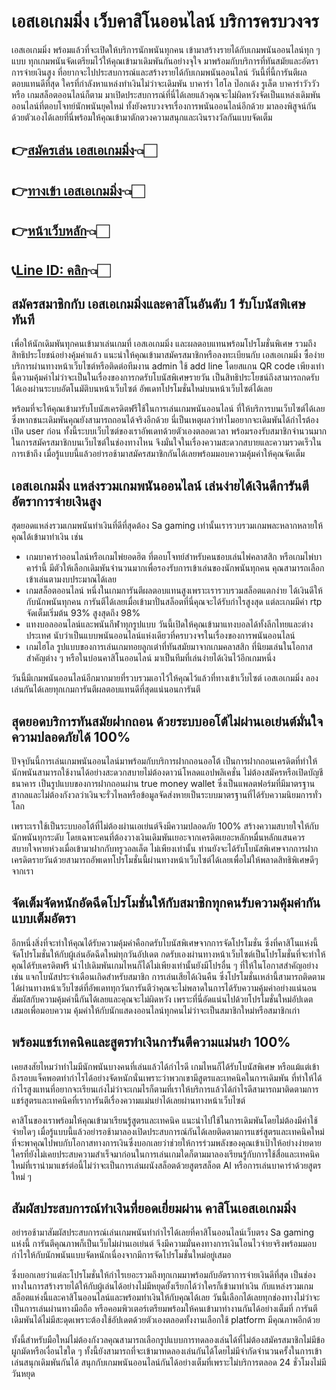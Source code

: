 # เอสเอเกมมิ่ง เว็บคาสิโนออนไลน์ บริการครบวงจร
เอสเอเกมมิ่ง พร้อมแล้วที่จะเปิดให้บริการนักพนันทุกคน เข้ามาสร้างรายได้กับเกมพนันออนไลน์ทุก ๆ แบบ ทุกเกมพนันจัดเตรียมไว้ให้คุณเข้ามาเดิมพันกันอย่างจุใจ มาพร้อมกับบริการที่ทันสมัยและอัตราการจ่ายเงินสูง ที่อยากจะไปประสบการณ์และสร้างรายได้กับเกมพนันออนไลน์
วันนี้ที่นี้การันตีผลตอบแทนดีที่สุด ใครที่กำลังหาแหล่งทำเงินไม่ว่าจะเดิมพัน บาคาร่า ไฮโล ป๊อกเด้ง รูเล็ต บาคาร่าวัววัว หรือ เกมสล็อตออนไลน์ก็ตาม มาเปิดประสบการณ์ที่นี่ได้เลยแล้วคุณจะไม่ผิดหวังจัดเป็นแหล่งเดิมพันออนไลน์ที่ตอบโจทย์นักพนันยุคใหม่ ทั้งยังครบวงจรเรื่องการพนันออนไลน์อีกด้วย มาลองพิสูจน์กันด้วยตัวเองได้เลยที่นี่พร้อมให้คุณเข้ามาตักตวงความสนุกและเงินรางวัลกันแบบจัดเต็ม

## 👉[สมัครเล่น เอสเอเกมมิ่ง](https://customer.bricheclub.com/)👈🏻
## 👉[ทางเข้า เอสเอเกมมิ่ง](https://customer.bricheclub.com/register?agent=ufa&)👈🏻
## 👉[หน้าเว็บหลัก](https://bricheclub.net/online-casino/)👈🏻
## 📞[Line ID: คลิก](https://line.me/R/ti/p/@381enuiu)👈🏻

## สมัครสมาชิกกับ เอสเอเกมมิ่งและคาสิโนอันดับ 1 รับโบนัสพิเศษทันที
เพื่อให้นักเดิมพันทุกคนเข้ามาเล่นเกมที่ เอสเอเกมมิ่ง และผลตอบแทนพร้อมโปรโมชั่นพิเศษ รวมถึงสิทธิประโยชน์อย่างคุ้มค่าแล้ว แนะนำให้คุณเข้ามาสมัครสมาชิกหรือลงทะเบียนกับ เอสเอเกมมิ่ง ซื้อง่ายบริการผ่านทางหน้าเว็บไซต์หรือติดต่อทีมงาน admin ใช้ add line โดยสแกน QR code เพียงเท่านี้ความคุ้มค่าไม่ว่าจะเป็นในเรื่องของการกดรับโบนัสพิเศษรายวัน เป็นสิทธิประโยชน์ถึงสามารถกดรับได้เองผ่านระบบอัตโนมัติบนหน้าเว็บไซต์ อัพเดทโปรโมชั่นใหม่บนหน้าเว็บไซต์ได้เลย

พร้อมที่จะให้คุณเข้ามารับโบนัสเครดิตฟรีใช้ในการเล่นเกมพนันออนไลน์ ที่ให้บริการบนเว็บไซต์ได้เลย ซึ่งหากชนะเดิมพันคุณยังสามารถถอนได้จริงอีกด้วย นี่เป็นเหตุผลว่าทำไมอยากจะเดิมพันได้กำไรต้องเปิด user ก่อน ทั้งนี้ระบบเว็บไซต์ของเราอัพเดทด้วยตัวเองตลอดเวลา พร้อมรองรับสมาชิกจำนวนมากในการสมัครสมาชิกบนเว็บไซต์ในช่องทางไหน จึงมั่นใจในเรื่องความสะดวกสบายและความรวดเร็วในการเข้าถึง เมื่อรู้แบบนี้แล้วอย่ารอช้ามาสมัครสมาชิกกันได้เลยพร้อมมอบความคุ้มค่าให้คุณจัดเต็ม

## เอสเอเกมมิ่ง แหล่งรวมเกมพนันออนไลน์ เล่นง่ายได้เงินดีการันตีอัตราการจ่ายเงินสูง
สุดยอดแหล่งรวมเกมพนันทำเงินที่ดีที่สุดต้อง Sa gaming เท่านั้นเรารวบรวมเกมพละหลากหลายให้คุณได้เข้ามาทำเงิน เช่น

- เกมบาคาร่าออนไลน์หรือเกมไพ่ยอดฮิต ที่ตอบโจทย์สำหรับคนชอบเล่นไพ่คลาสสิก หรือเกมไพ่บาคาร่านี้ มีตัวให้เลือกเดิมพันจำนวนมากเพื่อรองรับการเข้าเล่นของนักพนันทุกคน คุณสามารถเลือกเข้าเล่นตามงบประมาณได้เลย
- เกมสล็อตออนไลน์ หนึ่งในเกมการันตีผลตอบแทนสูงเพราะเรารวบรวมสล็อตแตกง่าย ได้เงินดีให้กับนักพนันทุกคน การันตีได้เลยเมื่อเข้ามาปั่นสล็อตที่นี่คุณจะได้รับกำไรสูงสุด แต่ละเกมมีค่า rtp จัดเต็มเริ่มต้น 93% สูงสุดถึง 98%
- แทงบอลออนไลน์และพนันกีฬาทุกรูปแบบ วันนี้เปิดให้คุณเข้ามาแทงบอลได้ทั้งลีกไทยและต่างประเทศ นับว่าเป็นแบบพนันออนไลน์แห่งเดียวที่ครบวงจรในเรื่องของการพนันออนไลน์
- เกมไฮโล รูปแบบของการเล่นเกมทอยลูกเต๋าที่ทันสมัยมาจากเกมคลาสสิก ที่นิยมเล่นในโอกาสสำคัญต่าง ๆ หรือในบ่อนคาสิโนออนไลน์ มาเป็นทีมที่เล่นง่ายได้เงินไว้อีกเกมหนึ่ง

วันนี้มีเกมพนันออนไลน์อีกมากมายที่รวบรวมเอาไว้ให้คุณไว้แล้วที่ทางเข้าเว็บไซต์ เอสเอเกมมิ่ง ลองเล่นกันได้เลยทุกเกมการันตีผลตอบแทนดีที่สุดแน่นอนการันตี

## สุดยอดบริการทันสมัยฝากถอน ด้วยระบบออโต้ไม่ผ่านเอเย่นต์มั่นใจความปลอดภัยได้ 100%

ปัจจุบันนี้การเล่นเกมพนันออนไลน์มาพร้อมกับบริการฝากถอนออโต้ เป็นการฝากถอนเครดิตที่ทำให้นักพนันสามารถใช้งานได้อย่างสะดวกสบายไม่ต้องดาวน์โหลดแอปพลิเคชั่น ไม่ต้องสมัครหรือเปิดบัญชีธนาคาร เป็นรูปแบบของการฝากถอนผ่าน true money wallet ซึ่งเป็นแพลตฟอร์มที่มีมาตรฐานสากลและไม่ต้องกังวลว่าเงินจะรั่วไหลหรือข้อมูลจัดส่งหายเป็นระบบมาตรฐานที่ได้รับความนิยมการทั่วโลก

เพราะเราใช้เป็นระบบออโต้ที่ไม่ต้องผ่านเอเย่นต์จึงมีความปลอดภัย 100% สร้างความสบายใจให้กับนักพนันทุกระดับ โดยเฉพาะคนที่ต้องวางเงินเดิมพันเยอะจากเครดิตเยอะหลักหมื่นหลักแสนควรสบายใจหายห่วงเมื่อเข้ามาฝากกับทรูวอลเล็ต ไม่เพียงเท่านั้น ท่านยังจะได้รับโบนัสพิเศษจากการฝากเครดิตรายวันด้วยสามารถอัพเดทโปรโมชั่นนี้ผ่านทางหน้าเว็บไซต์ได้เลยเพื่อไม่ให้พลาดสิทธิพิเศษดีๆ จากเรา

## จัดเต็มจัดหนักอัดฉีดโปรโมชั่นให้กับสมาชิกทุกคนรับความคุ้มค่ากันแบบเต็มอัตรา
อีกหนึ่งสิ่งที่จะทำให้คุณได้รับความคุ้มค่าคือกดรับโบนัสพิเศษจากการจัดโปรโมชั่น ซึ่งที่คาสิโนแห่งนี้จัดโปรโมชั่นให้กับผู้เล่นอัดฉีดใหม่ทุกวันอัปเดต กดรับเองผ่านทางหน้าเว็บไซต์เป็นโปรโมชั่นที่จะทำให้คุณได้รับเครดิตฟรี นำไปเดิมพันเกมไหนก็ได้ไม่เพียงเท่านั้นยังมีโปรอื่น ๆ ที่ให้ในโอกาสสำคัญอย่างเช่น แจกโบนัสประจำเดือนเกิดสำหรับสมาชิก การเล่นเสียได้เงินคืน ซึ่งโปรโมชั่นเหล่านี้สามารถติดตามได้ผ่านทางหน้าเว็บไซต์ที่อัพเดททุกวันการันตีว่าคุณจะไม่พลาดในการได้รับความคุ้มค่าอย่างแน่นอน สัมผัสกับความคุ้มค่านี้กันได้เลยและคุณจะไม่ผิดหวัง เพราะที่นี่อัดแน่นไปด้วยโปรโมชั่นใหม่อัปเดตเสมอเพื่อมอบความ คุ้มค่าให้กับนักแสดงออนไลน์ทุกคนไม่ว่าจะเป็นสมาชิกใหม่หรือสมาชิกเก่า

## พร้อมแชร์เทคนิคและสูตรทำเงินการันตีความแม่นยำ 100%
เคยสงสัยไหมว่าทำไมมีนักพนันบางคนที่เล่นแล้วได้กำไรดี เกมไหนก็ได้รับโบนัสพิเศษ หรือแม้แต่เข้าถึงรอบแจ็คพอตทำกำไรได้อย่างจัดหนักนั่นเพราะว่าพวกเขามีสูตรและเทคนิคในการเดิมพัน ที่ทำให้ได้กำไรสูงแทนที่อยากจะเรียนเก่งไม่ว่าจะเกมไรก็ตามที่เราให้บริการแล้วได้กำไรดีสามารถมาติดตามการแชร์สูตรและเทคนิคที่เราการันตีเรื่องความแม่นยำได้เลยผ่านทางหน้าเว็บไซต์

คาสิโนของเราพร้อมให้คุณเข้ามาเรียนรู้สูตรและเทคนิค แนะนำไปใช้ในการเดิมพันโดยไม่ต้องมีค่าใช้จ่ายใดๆ เมื่อรู้แบบนี้แล้วอย่ารอช้ามาลองเปิดประสบการณ์กันได้เลยติดตามการแชร์สูตรและเทคนิคใหม่ ที่จะพาคุณไปพบกับโอกาสทางการเงินซึ่งบอกเลยว่าช่วยให้การร่วมพลังของคุณเข้าเป้าให้อย่างง่ายดาย ใครที่ยังไม่เคยประสบความสำเร็จมาก่อนในการเล่นเกมใดก็ตามมาลองเรียนรู้กับการใช้สื่อและเทคนิคใหม่ที่เรานำมาแชร์ต่อนี้ไม่ว่าจะเป็นการเล่นผนังสล็อตด้วยสูตรสล็อต AI หรือการเล่นบาคาร่าด้วยสูตรใหม่ ๆ

## สัมผัสประสบการณ์ทำเงินที่ยอดเยี่ยมผ่าน คาสิโนเอสเอเกมมิ่ง
อย่ารอช้ามาสัมผัสประสบการณ์เล่นเกมพนันทำกำไรได้เลยที่คาสิโนออนไลน์เว็บตรง Sa gaming แห่งนี้ การันตีคุณภาพก็เป็นเว็บไม่ผ่านเอเย่นต์ จึงมีความมั่นคงทางการเงินโอนไวจ่ายจริงพร้อมมอบกำไรให้กับนักพนันแบบจัดหนักเนื่องจากมีการจัดโปรโมชั่นใหม่อยู่เสมอ

ซึ่งบอกเลยว่าแต่ละโปรโมชั่นให้กำไรเยอะรวมถึงทุกเกมมาพร้อมกับอัตราการจ่ายเงินดีที่สุด เป็นช่องทางในการสร้างรายได้ให้กับผู้เล่นได้อย่างไม่มีหยุดยั้งเรียกได้ว่าใครก็เข้ามาทำเงิน กับแหล่งรวมเกมสล็อตแห่งนี้และคาสิโนออนไลน์และพร้อมทำเงินให้กับคุณได้เลย วันนี้เลือกได้เลยทุกช่องทางไม่ว่าจะเป็นการเล่นผ่านทางมือถือ หรือคอมพิวเตอร์เตรียมพร้อมให้คนเข้ามาทำงานกันได้อย่างเต็มที่ การันตีเดิมพันได้ไม่มีสะดุดเพราะต้องใช้อัปเดตด้วยตัวเองตลอดทั้งงานเลือกใช้ platform มีคุณภาพอีกด้วย

ทั้งนี้สำหรับมือใหม่ไม่ต้องกังวลคุณสามารถเลือกรูปแบบการทดลองเล่นได้ที่ไม่ต้องสมัครสมาชิกไม่มีข้อผูกมัดหรือเงื่อนไขใด ๆ ทั้งนี้ยังสามารถที่จะเข้ามาทดลองเล่นกันได้โดยไม่มีจำกัดจำนวนครั้งในการเข้าเล่นสนุกเดิมพันกันได้ สนุกกับเกมพนันออนไลน์กันได้อย่างเต็มที่เพราะไม่บริการตลอด 24 ชั่วโมงไม่มีวันหยุด
